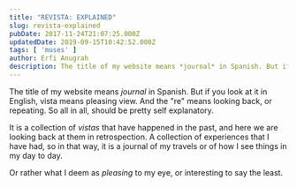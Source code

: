 ```yaml
---
title: "REVISTA: EXPLAINED"
slug: revista-explained
pubDate: 2017-11-24T21:07:25.000Z
updatedDate: 2019-09-15T10:42:52.000Z
tags: [ 'muses' ]
author: Erfi Anugrah
description: The title of my website means *journal* in Spanish. But if you look at it in English, vista means pleasing view. And the "re" means looking back, or repeating. So all in all, should be pretty self explanatory.
---
```


The title of my website means *journal* in Spanish. But if you look at it in English, vista means pleasing view. And the "re" means looking back, or repeating. So all in all, should be pretty self explanatory.

It is a collection of *vistas* that have happened in the past, and here we are looking back at them in retrospection. A collection of experiences that I have had, so in that way, it is a journal of my travels or of how I see things in my day to day. 

Or rather what I deem as *pleasing* to my eye, or interesting to say the least.
